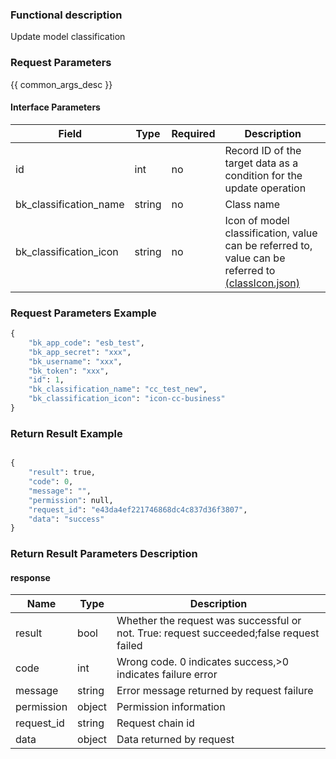 ### Functional description

Update model classification

### Request Parameters

{{ common_args_desc }}

#### Interface Parameters

| Field                   | Type    | Required   | Description                                      |
|------------------------|----------|--------|--------------------------------------------|
| id                     |  int      | no     | Record ID of the target data as a condition for the update operation       |
| bk_classification_name | string   | no     | Class name|
| bk_classification_icon | string   | no     | Icon of model classification, value can be referred to, value can be referred to [(classIcon.json)](resource_define/classIcon.json)|




### Request Parameters Example

```python
{
    "bk_app_code": "esb_test",
    "bk_app_secret": "xxx",
    "bk_username": "xxx",
    "bk_token": "xxx",
    "id": 1,
    "bk_classification_name": "cc_test_new",
    "bk_classification_icon": "icon-cc-business"
}
```

### Return Result Example

```python

{
    "result": true,
    "code": 0,
    "message": "",
    "permission": null,
    "request_id": "e43da4ef221746868dc4c837d36f3807",
    "data": "success"
}
```

### Return Result Parameters Description

#### response

| Name    | Type   | Description                                    |
| ------- | ------ | ------------------------------------- |
| result  | bool   | Whether the request was successful or not. True: request succeeded;false request failed|
| code    |  int    | Wrong code. 0 indicates success,>0 indicates failure error   |
| message | string |Error message returned by request failure                   |
| permission    |  object |Permission information    |
| request_id    |  string |Request chain id    |
| data    |  object |Data returned by request                          |
